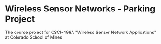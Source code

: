 Wireless Sensor Networks - Parking Project
==========================================

The course project for CSCI-498A "Wireless Sensor Network Applications" at Colorado School of Mines
